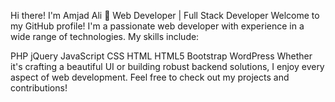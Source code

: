 Hi there! I'm Amjad Ali 👋
Web Developer | Full Stack Developer
Welcome to my GitHub profile! I'm a passionate web developer with experience in a wide range of technologies. My skills include:

PHP
jQuery
JavaScript
CSS
HTML
HTML5
Bootstrap
WordPress
Whether it's crafting a beautiful UI or building robust backend solutions, I enjoy every aspect of web development. Feel free to check out my projects and contributions!
